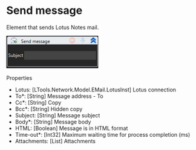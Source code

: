 # Send message

Element that sends Lotus Notes mail.

![](<../../../../.gitbook/assets/image (162).png>)

Properties

* Lotus: \[LTools.Network.Model.EMail.LotusInst] Lotus connection
* To\*: \[String] Message address - To
* Cc\*: \[String] Copy
* Bcc\*: \[String] Hidden copy
* Subject: \[String] Message subject
* Body\*: \[String] Message body
* HTML: \[Boolean] Message is in HTML format
* Time-out\*: \[Int32] Maximum waiting time for process completion (ms)
* Attachments: \[List] Attachments
